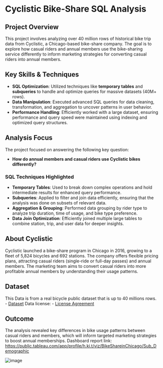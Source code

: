 # Cyclistic Bike-Share SQL Analysis

## Project Overview
This project involves analyzing over 40 million rows of historical bike trip data from Cyclistic, a Chicago-based bike-share company. The goal is to explore how casual riders and annual members use the bike-sharing service differently to inform marketing strategies for converting casual riders into annual members.

## Key Skills & Techniques
- **SQL Optimization**: Utilized techniques like **temporary tables** and **subqueries** to handle and optimize queries for massive datasets (40M+ rows).
- **Data Manipulation**: Executed advanced SQL queries for data cleaning, transformation, and aggregation to uncover patterns in user behavior.
- **Performance Handling**: Efficiently worked with a large dataset, ensuring performance and query speed were maintained using indexing and optimized query structures.

## Analysis Focus
The project focused on answering the following key question:
- **How do annual members and casual riders use Cyclistic bikes differently?**

### SQL Techniques Highlighted
- **Temporary Tables**: Used to break down complex operations and hold intermediate results for enhanced query performance.
- **Subqueries**: Applied to filter and join data efficiently, ensuring that the analysis was done on subsets of relevant data.
- **Aggregation & Grouping**: Performed data grouping by rider type to analyze trip duration, time of usage, and bike type preference.
- **Data Join Optimization**: Efficiently joined multiple large tables to combine station, trip, and user data for deeper insights.

## About Cyclistic
Cyclistic launched a bike-share program in Chicago in 2016, growing to a fleet of 5,824 bicycles and 692 stations. The company offers flexible pricing plans, attracting casual riders (single-ride or full-day passes) and annual members. The marketing team aims to convert casual riders into more profitable annual members by understanding their usage patterns.

## Dataset
This Data is from a real bicycle public dataset that is up to 40 millions rows. - [Dataset](https://divvy-tripdata.s3.amazonaws.com/index.html)
Data license: - [License Agreement](https://divvybikes.com/data-license-agreement)

## Outcome
The analysis revealed key differences in bike usage patterns between casual riders and members, which will inform targeted marketing strategies to boost annual memberships.
Dashboard report link:  https://public.tableau.com/app/profile/h.ki.t/viz/BikeShareinChicago/Sub_Demographic

![image](https://github.com/user-attachments/assets/d3c3a6ec-ef18-48a3-81b9-36a6a60c55ee)


